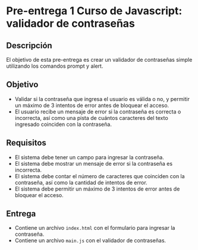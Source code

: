 # Pre-entrega 1 Curso de Javascript: validador de contraseñas

## Descripción

El objetivo de esta pre-entrega es crear un validador de contraseñas simple utilizando los comandos prompt y alert.

## Objetivo

- Validar si la contraseña que ingresa el usuario es válida o no, y permitir un máximo de 3 intentos de error antes de bloquear el acceso.
- El usuario recibe un mensaje de error si la contraseña es correcta o incorrecta, así como una pista de cuántos caracteres del texto ingresado coinciden con la contraseña.

## Requisitos

- El sistema debe tener un campo para ingresar la contraseña.
- El sistema debe mostrar un mensaje de error si la contraseña es incorrecta.
- El sistema debe contar el número de caracteres que coinciden con la contraseña, así como la cantidad de intentos de error.
- El sistema debe permitir un máximo de 3 intentos de error antes de bloquear el acceso.


## Entrega

- Contiene un archivo `index.html` con el formulario para ingresar la contraseña.
- Contiene un archivo `main.js` con el validador de contraseñas.